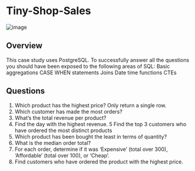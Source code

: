 # Tiny-Shop-Sales
![image](https://github.com/chandranshuanalyst/Tiny-Shop-Sales/assets/91171166/96d5e0af-4236-4842-841f-0d23c1e0afa3)
## Overview
This case study uses PostgreSQL. To successfully answer all the questions you should have been exposed to the following areas of SQL:
Basic aggregations
CASE WHEN statements
Joins
Date time functions
CTEs
## Questions
1. Which product has the highest price? Only return a single row.
2. Which customer has made the most orders?
3. What’s the total revenue per product?
4. Find the day with the highest revenue.
5  Find the top 3 customers who have ordered the most distinct products
6. Which product has been bought the least in terms of quantity?
7. What is the median order total?
8. For each order, determine if it was ‘Expensive’ (total over 300), ‘Affordable’ (total over     100), or ‘Cheap’.
9. Find customers who have ordered the product with the highest price.
